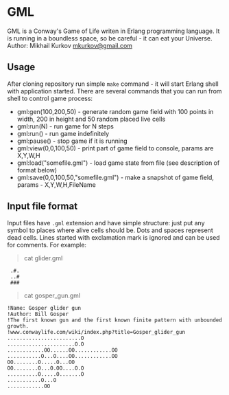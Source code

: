 GML
===

GML is a Conway's Game of Life writen in Erlang programming language.
It is running in a boundless space, so be careful - it can eat your Universe.
Author: Mikhail Kurkov <mkurkov@gmail.com>

Usage
-----

After cloning repository run simple `make` command - it will start Erlang shell with application started.
There are several commands that you can run from shell to control game process:

* gml:gen(100,200,50) - generate random game field with 100 points in width, 200 in height and 50 random placed live cells
* gml:run(N) - run game for N steps
* gml:run() - run game indefinitely
* gml:pause() - stop game if it is running
* gml:view(0,0,100,50) - print part of game field to console, params are X,Y,W,H
* gml:load("somefile.gml") - load game state from file (see description of format below)
* gml:save(0,0,100,50,"somefile.gml") - make a snapshot of game field, params - X,Y,W,H,FileName

Input file format
-----------------

Input files have `.gml` extension and have simple structure: just put any symbol to places where alive cells should be.
Dots and spaces represent dead cells. Lines started with exclamation mark is ignored and can be used for comments.
For example:

> cat glider.gml
```
 .#.
 ..#
 ###
```

> cat gosper_gun.gml
```
!Name: Gosper glider gun
!Author: Bill Gosper
!The first known gun and the first known finite pattern with unbounded growth.
!www.conwaylife.com/wiki/index.php?title=Gosper_glider_gun
........................O
......................O.O
............OO......OO............OO
...........O...O....OO............OO
OO........O.....O...OO
OO........O...O.OO....O.O
..........O.....O.......O
...........O...O
............OO
```
